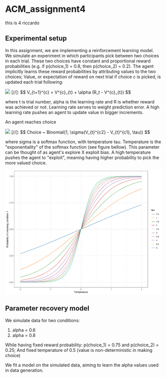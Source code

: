 # ACM_assignment4
this is 4 riccardo

## Experimental setup
In this assignment, we are implementing a reinforcement learning model. 
We simulate an experiment in which participants pick between two choices in each trial. 
These two choices have constant and proportional reward probabilities (e.g. if p(choice_1) = 0.8, then p(choice_2) = 0.2). 
The agent implicitly learns these reward probabilities by attributing values to the two choices;
Value, or expectation of reward on next trial if choice c is picked, is updated each trial following:

<img src="https://render.githubusercontent.com/render/math?math=V_{t+1}^{c} = V^{c}_{t} + \alpha (R_t - V^{c}_{t})">
[//]: $$ V_{t+1}^{c} = V^{c}_{t} + \alpha (R_t - V^{c}_{t}) $$  

where t is trial number, alpha is the learning rate and R is whether reward was achieved or not.
Learning rate serves to weight prediction error.
A high learning rate pushes an agent to update value in bigger increments.

An agent reaches choice

<img src="https://render.githubusercontent.com/render/math?math=Choice ~ Binomial(1, \sigma(V_{t}^{c2} - V_{t}^{c1}, \tau))">
[//]: $$ Choice ~ Binomial(1, \sigma(V_{t}^{c2} - V_{t}^{c1}, \tau)) $$  

where sigma is a softmax function, with temperature tau. 
Temperature is the "exponentiality" of the softmax function (see figure bellow).
This parameter can be thought of as agent's explore X exploit bias.
A high temperature pushes the agent to "exploit", meaning having higher probability to pick the more valued choice.

![softmax_temp](fig/softmax_vis.png)


## Parameter recovery model
We simulate data for two conditions:  
1) alpha = 0.6  
2) alpha = 0.8

While having fixed reward probability: p(choice_1) = 0.75 and p(choice_2) = 0.25;
And fixed temperature of 0.5 (value is non-deterministic in making choice) 

We fit a model on the simulated data, aiming to learn the alpha values used in data generation.
